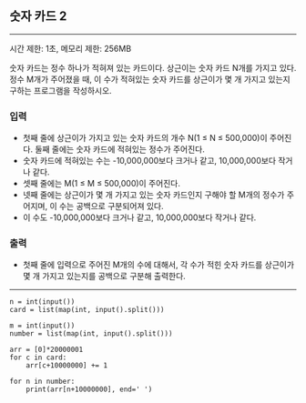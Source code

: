 ## 숫자 카드 2

---

시간 제한: 1초, 메모리 제한: 256MB

숫자 카드는 정수 하나가 적혀져 있는 카드이다. 상근이는 숫자 카드 N개를 가지고 있다. 정수 M개가 주어졌을 때, 이 수가 적혀있는 숫자 카드를 상근이가 몇 개 가지고 있는지 구하는 프로그램을 작성하시오.

### 입력

- 첫째 줄에 상근이가 가지고 있는 숫자 카드의 개수 N(1 ≤ N ≤ 500,000)이 주어진다. 둘째 줄에는 숫자 카드에 적혀있는 정수가 주어진다. 
- 숫자 카드에 적혀있는 수는 -10,000,000보다 크거나 같고, 10,000,000보다 작거나 같다.
- 셋째 줄에는 M(1 ≤ M ≤ 500,000)이 주어진다. 
- 넷째 줄에는 상근이가 몇 개 가지고 있는 숫자 카드인지 구해야 할 M개의 정수가 주어지며, 이 수는 공백으로 구분되어져 있다. 
- 이 수도 -10,000,000보다 크거나 같고, 10,000,000보다 작거나 같다.


### 출력

- 첫째 줄에 입력으로 주어진 M개의 수에 대해서, 각 수가 적힌 숫자 카드를 상근이가 몇 개 가지고 있는지를 공백으로 구분해 출력한다.

---

~~~
n = int(input())
card = list(map(int, input().split()))

m = int(input())
number = list(map(int, input().split()))

arr = [0]*20000001
for c in card:
    arr[c+10000000] += 1

for n in number:
    print(arr[n+10000000], end=' ')

~~~